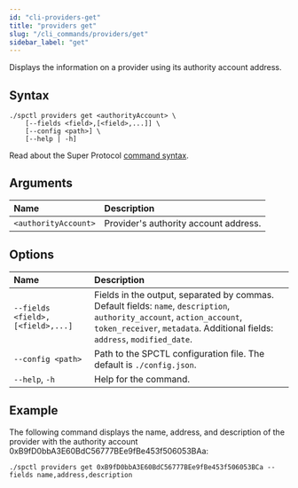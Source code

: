 ```yaml
---
id: "cli-providers-get"
title: "providers get"
slug: "/cli_commands/providers/get"
sidebar_label: "get"
---
```


Displays the information on a provider using its authority account address.

## Syntax

```
./spctl providers get <authorityAccount> \
    [--fields <field>,[<field>,...]] \
    [--config <path>] \
    [--help | -h]
```

Read about the Super Protocol [command syntax](/developers/cli_commands#command-syntax).

## Arguments

| **Name** | **Description** |
| :- | :- |
| `<authorityAccount>` | Provider's authority account address. |

## Options

| <div style={{width:265}}>**Name**</div> | **Description** |
| :- | :- |
| `--fields <field>,[<field>,...]` | Fields in the output, separated by commas. Default fields: `name`, `description`, `authority_account`, `action_account`, `token_receiver`, `metadata`. Additional fields: `address`, `modified_date`. |
| `--config <path>` | Path to the SPCTL configuration file. The default is `./config.json`. |
| `--help`, `-h` | Help for the command. |

## Example

The following command displays the name, address, and description of the provider with the authority account 0xB9fD0bbA3E60BdC56777BEe9fBe453f506053BAa:

```
./spctl providers get 0xB9fD0bbA3E60BdC56777BEe9fBe453f506053BCa --fields name,address,description
```